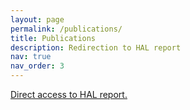 ```yaml
---
layout: page
permalink: /publications/
title: Publications
description: Redirection to HAL report
nav: true
nav_order: 3
---
```


<a href="https://haltools.archives-ouvertes.fr/Public/afficheRequetePubli.php?labos_exp=willow&CB_auteur=oui&CB_titre=oui&CB_article=oui&langue=Anglais&tri_exp=annee_publi&tri_exp3=date_publi&ordre_aff=TA&Fen=Aff&css=../css/VisuCondense.css">Direct access to HAL report.</a>
<meta http-equiv="refresh" content="1; URL=https://haltools.archives-ouvertes.fr/Public/afficheRequetePubli.php?labos_exp=willow&CB_auteur=oui&CB_titre=oui&CB_article=oui&langue=Anglais&tri_exp=annee_publi&tri_exp3=date_publi&ordre_aff=TA&Fen=Aff&css=../css/VisuCondense.css">
